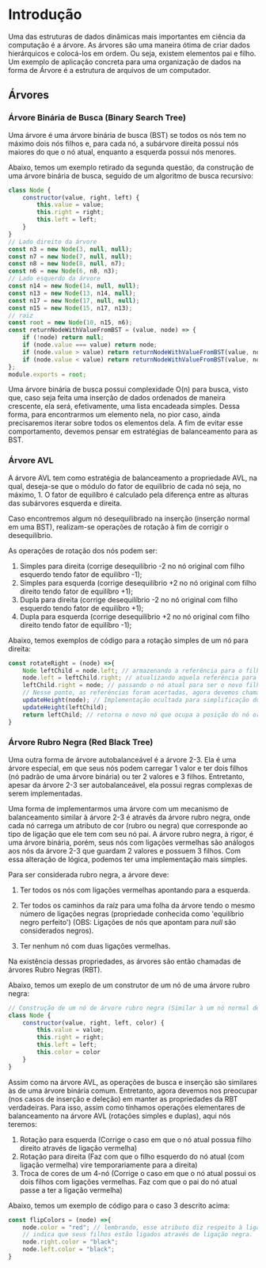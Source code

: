 # Introdução

Uma das estruturas de dados dinâmicas mais importantes em ciência da computação é a árvore. As árvores são uma maneira ótima de criar dados hierárquicos e colocá-los em ordem. Ou seja, existem elementos pai e filho. Um exemplo de aplicação concreta para uma organização de dados na forma de Árvore é a estrutura de arquivos de um computador.

## Árvores

### Árvore Binária de Busca (Binary Search Tree)

Uma árvore é uma árvore binária de busca (BST) se todos os nós tem no máximo dois nós filhos e, para cada nó, a subárvore direita possui nós maiores do que o nó atual, enquanto a esquerda possui nós menores.

Abaixo, temos um exemplo retirado da segunda questão, da construção de uma árvore binária de busca, seguido de um algoritmo de busca recursivo:

```javascript
class Node {
	constructor(value, right, left) {
		this.value = value;
		this.right = right;
		this.left = left;
	}
}
// Lado direito da árvore
const n3 = new Node(3, null, null);
const n7 = new Node(7, null, null);
const n8 = new Node(8, null, n7);
const n6 = new Node(6, n8, n3);
// Lado esquerdo da árvore
const n14 = new Node(14, null, null);
const n13 = new Node(13, n14, null);
const n17 = new Node(17, null, null);
const n15 = new Node(15, n17, n13);
// raiz
const root = new Node(10, n15, n6);
const returnNodeWithValueFromBST = (value, node) => {
	if (!node) return null;
	if (node.value === value) return node;
	if (node.value > value) return returnNodeWithValueFromBST(value, node.left);
	if (node.value < value) return returnNodeWithValueFromBST(value, node.right);
};
module.exports = root;
```

Uma árvore binária de busca possui complexidade O(n) para busca, visto que, caso seja feita uma inserção de dados ordenados de maneira crescente, ela será, efetivamente, uma lista encadeada simples. Dessa forma, para encontrarmos um elemento nela, no pior caso, ainda precisaremos iterar sobre todos os elementos dela. A fim de evitar esse comportamento, devemos pensar em estratégias de balanceamento para as BST.

### Árvore AVL

A árvore AVL tem como estratégia de balanceamento a propriedade AVL, na qual, deseja-se que o módulo do fator de equilíbrio de cada nó seja, no máximo, 1. O fator de equilíbro é calculado pela diferença entre as alturas das subárvores esquerda e direita.

Caso encontremos algum nó desequilibrado na inserção (inserção normal em uma BST), realizam-se operações de rotação à fim de corrigir o desequilíbrio.

As operações de rotação dos nós podem ser:

1. Simples para direita (corrige desequilíbrio -2 no nó original com filho esquerdo tendo fator de equilíbro -1);
2. Simples para esquerda (corrige desequilíbrio +2 no nó original com filho direito tendo fator de equilíbro +1);
3. Dupla para direita (corrige desequilíbrio -2 no nó original com filho esquerdo tendo fator de equilíbro +1);
4. Dupla para esquerda (corrige desequilíbrio +2 no nó original com filho direito tendo fator de equilíbro -1);

Abaixo, temos exemplos de código para a rotação simples de um nó para direita:

```javascript
const rotateRight = (node) =>{
	Node leftChild = node.left; // armazenando a referência para o filho esquerdo.
	node.left = leftChild.right; // atualizando aquela referência para receber o filho dela.
	leftChild.right = node; // passando o nó atual para ser o novo filho direito do nó armazenado.
	// Nesse ponto, as referências foram acertadas, agora devemos chamar métodos auxiliares para atualizar as alturas dos nós utilizados como filhos direito e esquerdo.
	updateHeight(node); // Implementação ocultada para simplificação do exemplo. Esse método precisa encontrar a altura do nó passado como argumento, percorrendo a seus filhos até chegar em uma raíz.
	updateHeight(leftChild);
	return leftChild; // retorna o novo nó que ocupa a posição do nó original antes da rotação.
}
```

### Árvore Rubro Negra (Red Black Tree)

Uma outra forma de árvore autobalanceável é a árvore 2-3. Ela é uma árvore especial, em que seus nós podem carregar 1 valor e ter dois filhos (nó padrão de uma árvore binária) ou ter 2 valores e 3 filhos. Entretanto, apesar da árvore 2-3 ser autobalanceável, ela possui regras complexas de serem implementadas.

Uma forma de implementarmos uma árvore com um mecanismo de balanceamento similar à árvore 2-3 é através da árvore rubro negra, onde cada nó carrega um atributo de cor (rubro ou negra) que corresponde ao tipo de ligação que ele tem com seu nó pai. A árvore rubro negra, à rigor, é uma árvore binária, porém, seus nós com ligações vermelhas são análogos aos nós da árvore 2-3 que guardam 2 valores e possuem 3 filhos. Com essa alteração de lógica, podemos ter uma implementação mais simples.

Para ser considerada rubro negra, a árvore deve:

1. Ter todos os nós com ligações vermelhas apontando para a esquerda.

2. Ter todos os caminhos da raíz para uma folha da árvore tendo o mesmo número de ligações negras (propriedade conhecida como 'equilíbrio negro perfeito') (OBS: Ligações de nós que apontam para _null_ são considerados negros).

3. Ter nenhum nó com duas ligações vermelhas.

Na existência dessas propriedades, as árvores são então chamadas de árvores Rubro Negras (RBT).

Abaixo, temos um exeplo de um construtor de um nó de uma árvore rubro negra:

```Javascript
// Construção de um nó de árvore rubro negra (Similar à um nó normal de árvore binária, porém com atributo de cor)
class Node {
	constructor(value, right, left, color) {
		this.value = value;
		this.right = right;
		this.left = left;
		this.color = color
	}
}
```

Assim como na árvore AVL, as operações de busca e inserção são similares às de uma árvore binária comum. Entretanto, agora devemos nos preocupar (nos casos de inserção e deleção) em manter as propriedades da RBT verdadeiras. Para isso, assim como tínhamos operações elementares de balanceamento na árvore AVL (rotações simples e duplas), aqui nós teremos:

1. Rotação para esquerda (Corrige o caso em que o nó atual possua filho direito através de ligação vermelha)
2. Rotação para direita (Faz com que o filho esquerdo do nó atual (com ligação vermelha) vire temporariamente para a direita)
3. Troca de cores de um 4-nó (Corrige o caso em que o nó atual possui os dois filhos com ligações vermelhas. Faz com que o pai do nó atual passe a ter a ligação vermelha)

Abaixo, temos um exemplo de código para o caso 3 descrito acima:

```Javascript
const flipColors = (node) =>{
    node.color = "red"; // lembrando, esse atributo diz respeito à ligação com o nó pai.
    // indica que seus filhos estão ligados através de ligação negra.
    node.right.color = "black";
    node.left.color = "black";
}
```
